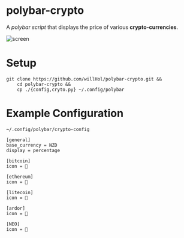 # polybar-crypto
A *polybar script* that displays the price of various **crypto-currencies**.



![screen](https://user-images.githubusercontent.com/24377188/31326832-34dd06de-ad27-11e7-908f-9e7d72398eb7.jpg)



# Setup
```
git clone https://github.com/willHol/polybar-crypto.git &&
    cd polybar-crypto &&
    cp ./{config,cryto.py} ~/.config/polybar
```
# Example Configuration

`~/.config/polybar/crypto-config`
```
[general]
base_currency = NZD
display = percentage

[bitcoin]
icon = 

[ethereum]
icon = 

[litecoin]
icon = 

[ardor]
icon = 

[NEO]
icon = 
```
